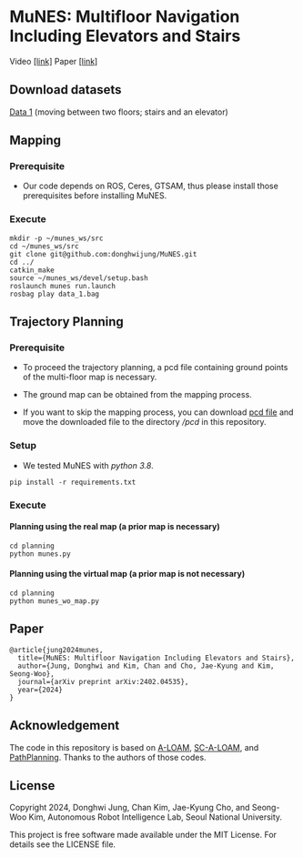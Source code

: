# MuNES: Multifloor Navigation Including Elevators and Stairs
Video [[link]](https://youtu.be/9saqN6IrsLM) Paper [[link]](https://arxiv.org/pdf/2402.04535.pdf)
## Download datasets
[Data 1](https://mysnu-my.sharepoint.com/:u:/g/personal/donghwijung_seoul_ac_kr/EaACWm8E9uRLv-scGSS4PxUBhdUgzb0sfgV6d7IKrM6SKg?e=A0EWhl) (moving between two floors; stairs and an elevator)

## Mapping
### Prerequisite
* Our code depends on ROS, Ceres, GTSAM, thus please install those prerequisites before installing MuNES. 
### Execute
```
mkdir -p ~/munes_ws/src
cd ~/munes_ws/src
git clone git@github.com:donghwijung/MuNES.git
cd ../
catkin_make
source ~/munes_ws/devel/setup.bash
roslaunch munes run.launch
rosbag play data_1.bag 
```
## Trajectory Planning
### Prerequisite
* To proceed the trajectory planning, a pcd file containing ground points of the multi-floor map is necessary.

* The ground map can be obtained from the mapping process.

* If you want to skip the mapping process, you can download [pcd file](https://bit.ly/munes_ground_map_link) and move the downloaded file to the directory */pcd* in this repository.
### Setup
* We tested MuNES with *python 3.8*.
```
pip install -r requirements.txt
```
### Execute
#### Planning using the real map (a prior map is necessary)
```
cd planning
python munes.py
```
#### Planning using the virtual map (a prior map is not necessary)
```
cd planning
python munes_wo_map.py
```

## Paper
```
@article{jung2024munes,
  title={MuNES: Multifloor Navigation Including Elevators and Stairs},
  author={Jung, Donghwi and Kim, Chan and Cho, Jae-Kyung and Kim, Seong-Woo},
  journal={arXiv preprint arXiv:2402.04535},
  year={2024}
}
```

## Acknowledgement
The code in this repository is based on [A-LOAM](https://github.com/HKUST-Aerial-Robotics/A-LOAM), [SC-A-LOAM](https://github.com/gisbi-kim/SC-A-LOAM), and [PathPlanning](https://github.com/zhm-real/PathPlanning). Thanks to the authors of those codes.

## License

Copyright 2024, Donghwi Jung, Chan Kim, Jae-Kyung Cho, and Seong-Woo Kim, Autonomous Robot Intelligence Lab, Seoul National University.

This project is free software made available under the MIT License. For details see the LICENSE file.